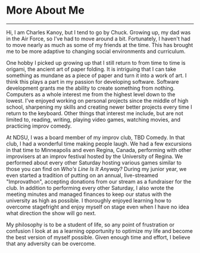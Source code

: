 # More About Me

---
Hi, I am Charles Kanoy, but I tend to go by Chuck. Growing up, my dad was in the Air Force, so I've had to move around a bit. Fortunately, I haven't had to move nearly as much as some of my friends at the time. This has brought me to be more adaptive to changing social environments and curriculum.

One hobby I picked up growing up that I still return to from time to time is origami, the ancient art of paper folding. It is intriguing that I can take something as mundane as a piece of paper and turn it into a work of art. I think this plays a part in my passion for developing software. Software development grants me the ability to create something from nothing. Computers as a whole interest me from the highest level down to the lowest. I've enjoyed working on personal projects since the middle of high school, sharpening my skills and creating newer better projects every time I return to the keyboard. Other things that interest me include, but are not limited to, reading, writing, playing video games, watching movies, and practicing improv comedy.

At NDSU, I was a board member of my improv club, TBD Comedy. In that club, I had a wonderful time making people laugh. We had a few excursions in that time to Minneapolis and even Regina, Canada, performing with other improvisers at an improv festival hosted by the University of Regina. We performed about every other Saturday hosting various games similar to those you can find on *Who's Line Is It Anyway?* During my junior year, we even started a tradition of putting on an annual, live-streamed "Improvathon", accepting donations from our stream as a fundraiser for the club. In addition to performing every other Saturday, I also wrote the meeting minutes and managed finances to keep our status with the university as high as possible. I thoroughly enjoyed learning how to overcome stagefright and enjoy myself on stage even when I have no idea what direction the show will go next.

My philosophy is to be a student of life, so any point of frustration or confusion I look at as a learning opportunity to optimize my life and become the best version of myself possible. Given enough time and effort, I believe that any adversity can be overcome.

